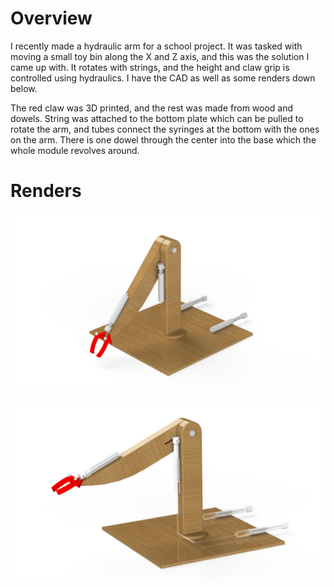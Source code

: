 # Overview

I recently made a hydraulic arm for a school project. It was tasked with moving a small toy bin along the X and Z axis, and this was the solution I came up with. It rotates with strings, and the height and claw grip is controlled using hydraulics. I have the CAD as well as some renders down below.

The red claw was 3D printed, and the rest was made from wood and dowels. String was attached to the bottom plate which can be pulled to rotate the arm, and tubes connect the syringes at the bottom with the ones on the arm. There is one dowel through the center into the base which the whole module revolves around.

# Renders

![](render1.png)

![](render3.png)

